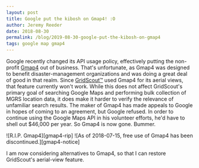 ```yaml
---
layout: post
title: Google put the kibosh on Gmap4! :O
author: Jeremy Reeder
date: 2018-08-30
permalink: /blog/2019-08-30-google-put-the-kibosh-on-gmap4
tags: google map gmap4
---
```


Google recently changed its API usage policy, effectively putting the
non-profit [Gmap4][gmap4] out of business. That's unfortunate, as Gmap4 was
designed to benefit disaster-management organizations and was doing a great
deal of good in that realm. Since [GridScout™][gridscout] used Gmap4 for its
aerial views, that feature currently won't work. While this does not affect
GridScout's primary goal of searching Google Maps and performing bulk
collection of MGRS location data, it does make it harder to verify the
relevance of unfamiliar search results. The maker of Gmap4 has made appeals to
Google in hopes of coming to an agreement, but Google refused. In order to
continue using the Google Maps API in his volunteer efforts, he'd have to shell
out $46,000 per year. So Gmap4 is now gone. Bummer.

<div class="gallery" markdown="1">
![R.I.P. Gmap4][gmap4-rip]
![As of 2018-07-15, free use of Gmap4 has been discontinued.][gmap4-notice]
</div>

I am now considering alternatives to Gmap4, so that I can restore GridScout's
aerial-view feature.


[gmap4]:        https://mappingsupport.com/p/gmap4.php
[gmap4-notice]: ../images/gmap4-discontinued.png
[gmap4-rip]:    ../images/gmap4-tombstone.jpg
[gridscout]:    /
